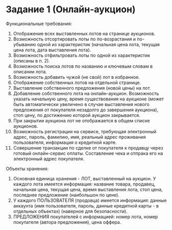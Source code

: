 # Задание 1 (Онлайн-аукцион)

Функциональные требования:
1. Отображение всех выставленных лотов на странице аукционов.
2. Возможность отсортировать лоты по по-возрастания и по-убыванию одной из характеристик (начальная цена лота, текущая цена лота, дата выставления лота).
3. Возможность отфильтровать лоты по одной из характеристик (описаны в п. 2).
4. Возможность поиска лотов по названию и ключевым словам в описании лота.
5. Возможность добавить чужой (не свой) лот в избранное.
6. Отображение собственных лотов на отдельной странице.
7. Выставление собственного предложения (новой цены) на лот.
8. Добавление собственного лота на онлайн-аукцион. Возможность указать начальную цену, время существования на аукционе (может быть автоматически увеличено в случае выставления нового предложения от покупателя незадолго до завершения аукциона), стоп цену, по достижению которой аукцион закрывается.
9. При закрытии аукциона лот не отображается в общем списке аукционов.
10. Возможность регистрации на сервисе, требующая электронный адрес, пароль, фамилию, имя, реальный адрес проживания пользователя, информация о кредитной карте.
11. Совершение транзакции по сделке от покупателя к продавцу через готовый онлайн-сервис оплаты. Составление чека и отпрака его на электронный адрес покупателя.

Объекты хранения:
1. Основная единица хранения - ЛОТ, выставленный на аукцион. У каждого лота имеется информация: название товара, продавец, начальная цена, текущая цена, время выставления лота, стоп цена, последнее предложение (наибольшон по цене).
4. У каждого ПОЛЬЗОВАТЕЛЯ (продовца) имеется информация: данные аккаунта (имя пользователя, пароль, данные кредитной карты - в отдельных объектах) (наверное для безопасности).
6. ПРЕДЛОЖЕНИЯ покупателей с информацией: номер лота, номер покупателя (автора предложения), цена оффера. 
